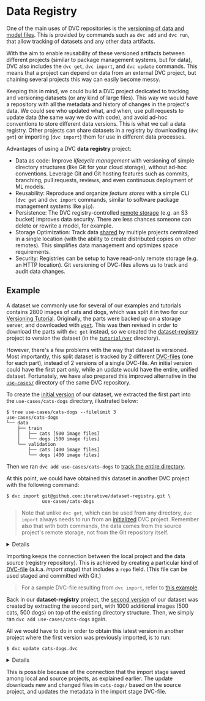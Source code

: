 # Data Registry

One of the main uses of <abbr>DVC repositories</abbr> is the
[versioning of data and model files](/doc/use-cases/data-and-model-files-versioning).
This is provided by commands such as `dvc add` and `dvc run`, that allow
tracking of datasets and any other <abbr>data artifacts</abbr>.

With the aim to enable reusability of these versioned artifacts between
different projects (similar to package management systems, but for data), DVC
also includes the `dvc get`, `dvc import`, and `dvc update` commands. This means
that a project can depend on data from an external <abbr>DVC project</abbr>, but
chaining several projects this way can easily become messy.

Keeping this in mind, we could build a <abbr>DVC project</abbr> dedicated to
tracking and versioning datasets (or any kind of large files). This way we would
have a repository with all the metadata and history of changes in the project's
data. We could see who updated what, and when, use pull requests to update data
(the same way we do with code), and avoid ad-hoc conventions to store different
data versions. This is what we call a data registry. Other projects can share
datasets in a registry by downloading (`dvc get`) or importing (`dvc import`)
them for use in different data processes.

Advantages of using a DVC **data registry** project:

- Data as code: Improve _lifecycle management_ with versioning of simple
  directory structures (like Git for your cloud storage), without ad-hoc
  conventions. Leverage Git and Git hosting features such as commits, branching,
  pull requests, reviews, and even continuous deployment of ML models.
- Reusability: Reproduce and organize _feature stores_ with a simple CLI
  (`dvc get` and `dvc import` commands, similar to software package management
  systems like `pip`).
- Persistence: The DVC registry-controlled
  [remote storage](/doc/command-reference/remote) (e.g. an S3 bucket) improves
  data security. There are less chances someone can delete or rewrite a model,
  for example.
- Storage Optimization: Track data
  [shared](/doc/use-cases/share-data-and-model-files) by multiple projects
  centralized in a single location (with the ability to create distributed
  copies on other remotes). This simplifies data management and optimizes space
  requirements.
- Security: Registries can be setup to have read-only remote storage (e.g. an
  HTTP location). Git versioning of DVC-files allows us to track and audit data
  changes.

## Example

A dataset we commonly use for several of our examples and tutorials contains
2800 images of cats and dogs, which was split it in two for our
[Versioning Tutorial](/doc/tutorials/versioning). Originally, the parts were
backed up on a storage server, and downloaded with
[`wget`](https://www.gnu.org/software/wget/). This was then revised in order to
download the parts with `dvc get` instead, so we created the
[dataset-registry](https://github.com/iterative/dataset-registry)
<abbr>project</abbr> to version the dataset (in the
[`tutorial/ver`](https://github.com/iterative/dataset-registry/tree/master/tutorial/ver)
directory).

However, there's a few problems with the way that dataset is versioned. Most
importantly, this split dataset is tracked by 2 different
[DVC-files](/doc/user-guide/dvc-file-format) (one for each part), instead of 2
versions of a single DVC-file. An initial version could have the first part
only, while an update would have the entire, unified dataset. Fortunately, we
have also prepared this improved alternative in the
[`use-cases/`](https://github.com/iterative/dataset-registry/tree/master/use-cases)
directory of the same <abbr>DVC repository</abbr>.

To create the
[initial version](https://github.com/iterative/dataset-registry/tree/cats-dogs-v1/use-cases)
of our dataset, we extracted the first part into the `use-cases/cats-dogs`
directory, illustrated below:

```dvc
$ tree use-cases/cats-dogs --filelimit 3
use-cases/cats-dogs
└── data
    ├── train
    │   ├── cats [500 image files]
    │   └── dogs [500 image files]
    └── validation
        ├── cats [400 image files]
        └── dogs [400 image files]
```

Then we ran `dvc add use-cases/cats-dogs` to
[track the entire directory](https://dvc.org/doc/command-reference/add#example-directory).

At this point, we could have obtained this dataset in another DVC project with
the following command:

```dvc
$ dvc import git@github.com:iterative/dataset-registry.git \
             use-cases/cats-dogs
```

> Note that unlike `dvc get`, which can be used from any directory, `dvc import`
> always needs to run from an [initialized](/doc/command-reference/init) DVC
> project. Remember also that with both commands, the data comes from the source
> project's remote storage, not from the Git repository itself.

<details>

### Expand for actionable command (optional)

The command above is meant for informational purposes only. If you actually run
it, although it will work, it will import the latest version of
`use-cases/cats-dogs` from `dataset-registry`. The following command would
actually bring in the version in question:

```dvc
$ dvc import --rev cats-dogs-v1 \
             git@github.com:iterative/dataset-registry.git \
             use-cases/cats-dogs
```

See the `dvc import` command reference for more details on the `--rev`
(revision) option.

</details>

Importing keeps the connection between the local <abbr>project</abbr> and the
data source (registry <abbr>repository</abbr>). This is achieved by creating a
particular kind of [DVC-file](/doc/user-guide/dvc-file-format) (a.k.a. _import
stage_) that includes a `repo` field. (This file can be used staged and
committed with Git.)

> For a sample DVC-file resulting from `dvc import`, refer to
> [this example](/doc/command-reference/import#example-data-registry).

Back in our **dataset-registry** project, the
[second version](https://github.com/iterative/dataset-registry/tree/cats-dogs-v2/use-cases)
of our dataset was created by extracting the second part, with 1000 additional
images (500 cats, 500 dogs) on top of the existing directory structure. Then, we
simply ran `dvc add use-cases/cats-dogs` again.

All we would have to do in order to obtain this latest version in another
project where the first version was previously imported, is to run:

```dvc
$ dvc update cats-dogs.dvc
```

<details>

### Expand for actionable command (optional)

As with the previous hidden note, actually trying the command above will produce
the desired results, but not for obvious reasons. The initial `dvc import`
command would have already obtained the latest version of the dataset (as noted
before), so this `dvc update` is unnecessary and won't have any effect.

And if you ran the `dvc import --rev cats-dogs-v1 ...` command instead, its
import stage (DVC-file) would be
[fixed to that revision](/doc/command-reference/import#example-fixed-revisions-re-importing)
(`cats-dogs-v1` tag), so `dvc update` would also be ineffective. In order to
actually "update" it, re-import the data instead, by now running the initial
import command (the one without `--rev`):

```dvc
$ dvc import git@github.com:iterative/dataset-registry.git \
             use-cases/cats-dogs
```

</details>

This is possible because of the connection that the import stage saved among
local and source projects, as explained earlier. The update downloads new and
changed files in `cats-dogs/` based on the source project, and updates the
metadata in the import stage DVC-file.
